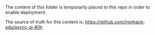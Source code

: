 The content of this folder is temporarily placed to this repo in order to enable deployment.

The source of truth for this content is: https://github.com/ironhack-edu/async-ai-80h